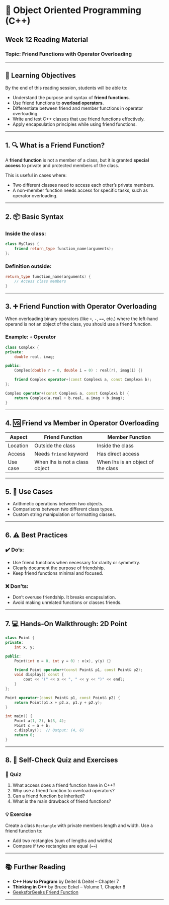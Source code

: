 
# 📘 Object Oriented Programming (C++)  
## Week 12 Reading Material  
### Topic: **Friend Functions with Operator Overloading**

---

## 🔰 Learning Objectives

By the end of this reading session, students will be able to:

- Understand the purpose and syntax of **friend functions**.
- Use friend functions to **overload operators**.
- Differentiate between friend and member functions in operator overloading.
- Write and test C++ classes that use friend functions effectively.
- Apply encapsulation principles while using friend functions.

---

## 1. 🔍 What is a Friend Function?

A **friend function** is not a member of a class, but it is granted **special access** to private and protected members of the class.

This is useful in cases where:
- Two different classes need to access each other’s private members.
- A non-member function needs access for specific tasks, such as operator overloading.

---

## 2. 📦 Basic Syntax

### Inside the class:

```cpp
class MyClass {
    friend return_type function_name(arguments);
};
```

### Definition outside:

```cpp
return_type function_name(arguments) {
    // Access class members
}
```

---

## 3. ➕ Friend Function with Operator Overloading

When overloading binary operators (like `+`, `-`, `==`, etc.) where the left-hand operand is not an object of the class, you should use a friend function.

### Example: `+` Operator

```cpp
class Complex {
private:
    double real, imag;

public:
    Complex(double r = 0, double i = 0) : real(r), imag(i) {}

    friend Complex operator+(const Complex& a, const Complex& b);
};

Complex operator+(const Complex& a, const Complex& b) {
    return Complex(a.real + b.real, a.imag + b.imag);
}
```

---

## 4. 🆚 Friend vs Member in Operator Overloading

| Aspect | Friend Function | Member Function |
|--------|------------------|------------------|
| Location | Outside the class | Inside the class |
| Access | Needs `friend` keyword | Has direct access |
| Use case | When lhs is not a class object | When lhs is an object of the class |

---

## 5. 📌 Use Cases

- Arithmetic operations between two objects.
- Comparisons between two different class types.
- Custom string manipulation or formatting classes.

---

## 6. ⚠️ Best Practices

### ✔️ Do’s:
- Use friend functions when necessary for clarity or symmetry.
- Clearly document the purpose of friendship.
- Keep friend functions minimal and focused.

### ❌ Don’ts:
- Don’t overuse friendship. It breaks encapsulation.
- Avoid making unrelated functions or classes friends.

---

## 7. 💻 Hands-On Walkthrough: 2D Point

```cpp
class Point {
private:
    int x, y;

public:
    Point(int x = 0, int y = 0) : x(x), y(y) {}

    friend Point operator+(const Point& p1, const Point& p2);
    void display() const {
        cout << "(" << x << ", " << y << ")" << endl;
    }
};

Point operator+(const Point& p1, const Point& p2) {
    return Point(p1.x + p2.x, p1.y + p2.y);
}

int main() {
    Point a(1, 2), b(3, 4);
    Point c = a + b;
    c.display();  // Output: (4, 6)
    return 0;
}
```

---

## 8. 🧪 Self-Check Quiz and Exercises

### 📝 Quiz

1. What access does a friend function have in C++?
2. Why use a friend function to overload operators?
3. Can a friend function be inherited?
4. What is the main drawback of friend functions?

### 💡 Exercise

Create a class `Rectangle` with private members length and width. Use a friend function to:

- Add two rectangles (sum of lengths and widths)
- Compare if two rectangles are equal (`==`)

---

## 📚 Further Reading

- **C++ How to Program** by Deitel & Deitel – Chapter 7  
- **Thinking in C++** by Bruce Eckel – Volume 1, Chapter 8  
- [GeeksforGeeks Friend Function](https://www.geeksforgeeks.org/friend-function-in-cpp/)

---
